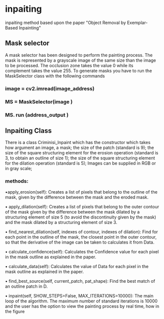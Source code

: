 # inpaiting
inpaiting method based upon the paper "Object Removal by Exemplar-Based Inpainting"

## Mask selector

A mask selector has been designed to perform the painting process.
The mask is represented by a grayscale image of the same size
than the image to be processed. The occlusion zone takes the value 0 while its complement
takes the value 255.
To generate masks you have to run the MaskSelector class with the
following commands

### image = cv2.imread(image_address)
### MS = MaskSelector(image )
### MS. run (address_output )

## Inpaiting Class

There is a class Criminisi_Inpaint which has the constructor which takes
how argument an image, a mask; the size of the patch (standard is 9); the
size of the square structuring element for the erosion operation (standard is 3,
to obtain an outline of size 1); the size of the square structuring element for
the dilation operation (standard is 5); 
Images can be supplied in RGB or in gray scale;

### methods:

•apply_erosion(self): 
Creates a list of pixels that belong to the outline
of the mask, given by the difference between the mask and the eroded mask.

• apply_dilation(self): 
Creates a list of pixels that belong to the outer contour of the mask given by the difference between the mask dilated by
a structuring element of size 5 (to avoid the discontinuity given by the
mask) and the mask dilated by a structuring element of size 3.

• find_nearest_dilation(self, indexes of contour, indexes of dilation):
Find for each point in the outline of the mask, the closest point
in the outer contour, so that the derivative of the image can be taken to
calculates it from Data.

• calculate_confidence(self): 
Calculates the Confidence value for each pixel in the mask outline as explained in the paper.

• calculate_data(self):
Calculates the value of Data for each pixel in the mask outline as explained in the paper.

• find_best_source(self, current_patch, pat_shape): 
Find the best match of an outline patch in D.

• inpaint(self, SHOW_STEPS=False, MAX_ITERATIONS=10000):
The main loop of the algorithm. The maximum number of standard iterations
is 10000 and the user has the option to view the painting process by
real time, how in the figure
